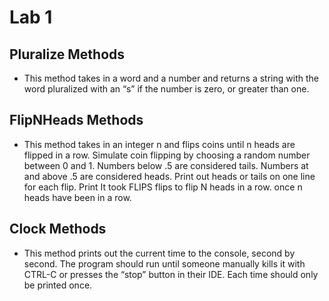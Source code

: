 # Lab 1

## Pluralize Methods

- This method takes in a word and a number and returns a string with the word pluralized with an “s” if the number is zero, or greater than one.

## FlipNHeads Methods

- This method takes in an integer n and flips coins until n heads are flipped in a row. Simulate coin flipping by choosing a random number between 0 and 1. Numbers below .5 are considered tails. Numbers at and above .5 are considered heads. Print out heads or tails on one line for each flip. Print It took FLIPS flips to flip N heads in a row. once n heads have been in a row.

## Clock Methods

- This method prints out the current time to the console, second by second. The program should run until someone manually kills it with CTRL-C or presses the “stop” button in their IDE. Each time should only be printed once.
